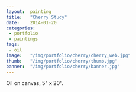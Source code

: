 ```yaml
---
layout:  painting
title:   "Cherry Study"
date:    2014-01-20
categories:
 - portfolio
 - paintings
tags:
 - oil
image:   "/img/portfolio/cherry/cherry_web.jpg"
thumb:   "/img/portfolio/cherry/thumb.jpg"
banner:  "/img/portfolio/cherry/banner.jpg"
---
```


Oil on canvas, 5" x 20".  